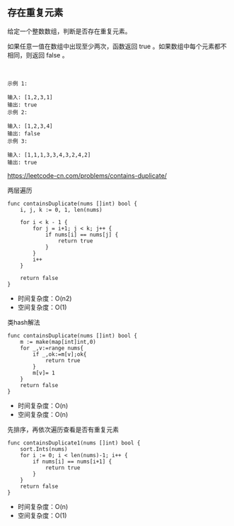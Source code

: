 ## 存在重复元素

给定一个整数数组，判断是否存在重复元素。

如果任意一值在数组中出现至少两次，函数返回 true 。如果数组中每个元素都不相同，则返回 false 。

 
```
示例 1:

输入: [1,2,3,1]
输出: true
示例 2:

输入: [1,2,3,4]
输出: false
示例 3:

输入: [1,1,1,3,3,4,3,2,4,2]
输出: true
```

https://leetcode-cn.com/problems/contains-duplicate/

两层遍历

```
func containsDuplicate(nums []int) bool {
    i, j, k := 0, 1, len(nums)

    for i < k - 1 {
        for j = i+1; j < k; j++ {
            if nums[i] == nums[j] {
                return true
            }
        }
        i++
    }

    return false
}
```

- 时间复杂度：O(n2)
- 空间复杂度：O(1)

类hash解法

```
func containsDuplicate(nums []int) bool {
	m := make(map[int]int,0)
	for _,v:=range nums{
		if _,ok:=m[v];ok{
			return true
		}
		m[v]= 1
	}
	return false
}
```

- 时间复杂度：O(n)
- 空间复杂度：O(n)

先排序，再依次遍历查看是否有重复元素

```
func containsDuplicate1(nums []int) bool {
	sort.Ints(nums)
	for i := 0; i < len(nums)-1; i++ {
		if nums[i] == nums[i+1] {
			return true
		}
	}
	return false
}
```

- 时间复杂度：O(n)
- 空间复杂度：O(1)